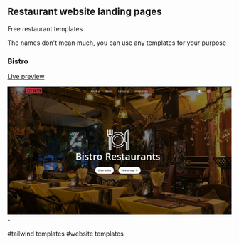 ## Restaurant website landing pages

Free restaurant templates

The names don't mean much, you can use any templates for your purpose

### Bistro

[Live preview](https://bistro-rest.netlify.app/)

![restaurant landing page](./screenshots/bistro.png) - 


#tailwind templates #website templates